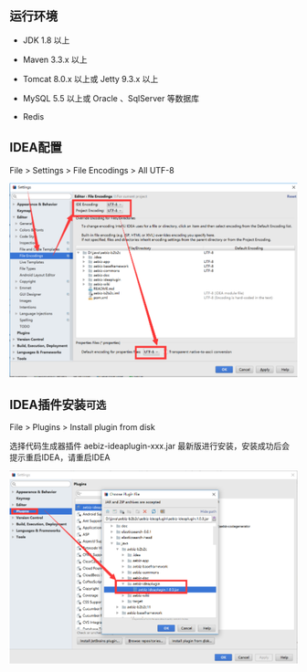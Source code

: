 ## 运行环境

* JDK 1.8 以上

* Maven 3.3.x 以上

* Tomcat 8.0.x 以上或 Jetty 9.3.x 以上

* MySQL 5.5 以上或 Oracle 、SqlServer 等数据库

* Redis


## IDEA配置

File > Settings > File Encodings > All UTF-8

![IDEA编码设置](../images/01.png)

##  IDEA插件安装`可选`

File > Plugins > Install plugin from disk

选择代码生成器插件 aebiz-ideaplugin-xxx.jar 最新版进行安装，安装成功后会提示重启IDEA，请重启IDEA

![IDEA插件截图](../images/02.png)
